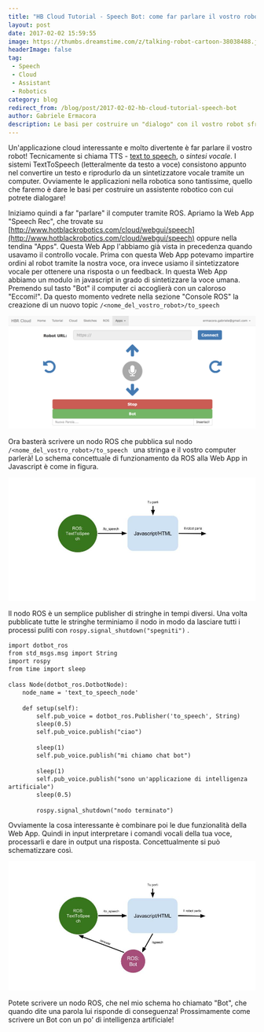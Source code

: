 ```yaml
---
title: "HB Cloud Tutorial - Speech Bot: come far parlare il vostro robot"
layout: post
date: 2017-02-02 15:59:55
image: https://thumbs.dreamstime.com/z/talking-robot-cartoon-38038488.jpg
headerImage: false
tag:
 - Speech
 - Cloud
 - Assistant
 - Robotics
category: blog
redirect_from: /blog/post/2017-02-02-hb-cloud-tutorial-speech-bot
author: Gabriele Ermacora
description: Le basi per costruire un "dialogo" con il vostro robot sfruttando le funzionalità di sintesi e riconoscimento vocale.
---
```


Un'applicazione cloud interessante e molto divertente è far parlare il vostro robot!
Tecnicamente si chiama TTS - [text to speech](https://en.wikipedia.org/wiki/Speech_synthesis), o *sintesi vocale*. I sistemi TextToSpeech (letteralmente da testo a voce) consistono appunto nel convertire un testo e riprodurlo da un sintetizzatore vocale tramite un computer. Ovviamente le applicazioni nella robotica sono tantissime, quello che faremo è dare le basi per costruire un assistente robotico con cui potrete dialogare!

Iniziamo quindi a far "parlare" il computer tramite ROS. Apriamo la Web App "Speech Rec", che trovate su [http://www.hotblackrobotics.com/cloud/webgui/speech](http://www.hotblackrobotics.com/cloud/webgui/speech) oppure nella tendina "Apps". Questa Web App l'abbiamo già vista in precedenza quando usavamo il controllo vocale. Prima con questa Web App potevamo impartire ordini al robot tramite la nostra voce, ora invece usiamo il sintetizzatore vocale per ottenere una risposta o un feedback. In questa Web App abbiamo un modulo in javascript in grado di sintetizzare la voce umana. Premendo sul tasto "Bot" il computer ci accoglierà con un caloroso "Eccomi!". Da questo momento vedrete nella sezione "Console ROS" la creazione di un nuovo topic ```/<nome_del_vostro_robot>/to_speech ```


![speech recognition cloud web app ](https://raw.githubusercontent.com/sgabello1/Dotbot-Kit-e-Tutorial/master/speech%20bot/web%20app%202.png)

Ora basterà scrivere un nodo ROS che pubblica sul nodo ```/<nome_del_vostro_robot>/to_speech ``` una stringa e il vostro computer parlerà! Lo schema concettuale di funzionamento da ROS  alla Web App in Javascript è come in figura.

![ROS speech recognition cloud]( https://raw.githubusercontent.com/sgabello1/Dotbot-Kit-e-Tutorial/master/speech%20bot/ROSspeech4444.png )

Il nodo ROS è un semplice publisher di stringhe in tempi diversi. Una volta pubblicate tutte le stringhe terminiamo il nodo in modo da lasciare tutti i processi puliti con ``` rospy.signal_shutdown("spegniti") ``` .

```
import dotbot_ros
from std_msgs.msg import String
import rospy
from time import sleep

class Node(dotbot_ros.DotbotNode):
    node_name = 'text_to_speech_node'

    def setup(self):
        self.pub_voice = dotbot_ros.Publisher('to_speech', String)
        sleep(0.5)
        self.pub_voice.publish("ciao")

        sleep(1)
        self.pub_voice.publish("mi chiamo chat bot")

        sleep(1)
        self.pub_voice.publish("sono un'applicazione di intelligenza artificiale")
        sleep(0.5)

        rospy.signal_shutdown("nodo terminato")
```

Ovviamente la cosa interessante è combinare poi le due funzionalità della Web App. Quindi in input interpretare i comandi vocali della tua voce, processarli e dare in output una risposta. Concettualmente si può schematizzare così.

![bot ROS speech Text to Speech](https://raw.githubusercontent.com/sgabello1/Dotbot-Kit-e-Tutorial/master/speech%20bot/botSpeechROS2.png )

Potete scrivere un nodo ROS, che nel mio schema ho chiamato "Bot", che quando dite una parola lui risponde di conseguenza! Prossimamente come scrivere un Bot con un po' di intelligenza artificiale!
